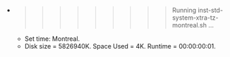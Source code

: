 * >>>>>>>>> Running inst-std-system-xtra-tz-montreal.sh ...
  * Set time: Montreal.
  * Disk size = 5826940K. Space Used = 4K. Runtime = 00:00:00:01.
